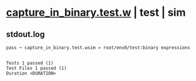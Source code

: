 # [capture_in_binary.test.w](../../../../../examples/tests/valid/capture_in_binary.test.w) | test | sim

## stdout.log
```log
pass ─ capture_in_binary.test.wsim » root/env0/test:binary expressions
 
 
Tests 1 passed (1)
Test Files 1 passed (1)
Duration <DURATION>
```

